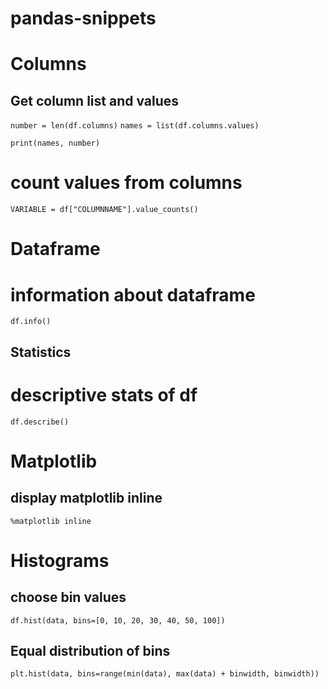 # pandas-snippets

# Columns 

## Get column list and values

`number = len(df.columns)`
`names = list(df.columns.values)`

`print(names, number)`

# count values from columns

`VARIABLE = df["COLUMNNAME"].value_counts()`

# Dataframe
# information about dataframe
`df.info()`

## Statistics
# descriptive stats of df
`df.describe()`

# Matplotlib
## display matplotlib inline
`%matplotlib inline`

# Histograms
## choose bin values
`df.hist(data, bins=[0, 10, 20, 30, 40, 50, 100])`

## Equal distribution of bins
`plt.hist(data, bins=range(min(data), max(data) + binwidth, binwidth))`
